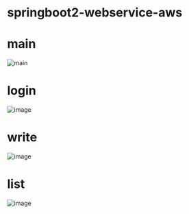 # springboot2-webservice-aws

# main
![main](https://user-images.githubusercontent.com/92284280/145187040-fff85a2d-52e9-4ce3-a9c5-461746b9449b.png)

# login
![image](https://user-images.githubusercontent.com/92284280/145186472-994ad5ad-3218-478f-9adb-1ef48d715424.png)

# write
![image](https://user-images.githubusercontent.com/92284280/145186676-1e24abf7-3e2e-4ca1-b74c-56653f29f2ed.png)

# list
![image](https://user-images.githubusercontent.com/92284280/145186851-37fb0b05-5170-45eb-b36b-fda9a8315b30.png)

